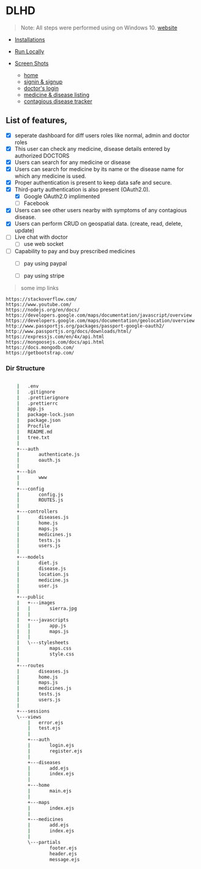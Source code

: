 # DLHD

> Note: All steps were performed using on Windows 10.
> [website](#)

- [Installations](docs/install.md)
- [Run Locally](docs/local.md)

- [Screen Shots]()

  - [home](docs/home.md)
  - [signin & signup](docs/auth.md)
  - [doctor's login](docs/doctor.md)
  - [medicine & disease listing](docs/med_dis.md)
  - [contagious disease tracker](docs/tracker.md)



## List of features,

- [x] seperate dashboard for diff users roles like normal, admin and doctor roles
- [x] This user can check any medicine, disease details entered by authorized DOCTORS
- [x] Users can search for any medicine or disease
- [x] Users can search for medicine by its name or the disease name for which any medicine is used.
- [x] Proper authentication is present to keep data safe and secure.
- [x] Third-party authentication is also present (OAuth2.0).
    - [x] Google OAuth2.0 implimented
    - [ ] Facebook 

- [x] Users can see other users nearby with symptoms of any contagious disease.
- [x] Users can perform CRUD on geospatial data. (create, read, delete, update)
- [ ] Live chat with doctor
    - [ ] use web socket 

- [ ] Capability to pay and buy prescribed medicines
    - [ ] pay using paypal
    - [ ] pay using stripe


> some imp links

`https://stackoverflow.com/`  
`https://www.youtube.com/`  
`https://nodejs.org/en/docs/`  
`https://developers.google.com/maps/documentation/javascript/overview`  
`https://developers.google.com/maps/documentation/geolocation/overview`  
`http://www.passportjs.org/packages/passport-google-oauth2/`  
`http://www.passportjs.org/docs/downloads/html/`  
`https://expressjs.com/en/4x/api.html`  
`https://mongoosejs.com/docs/api.html`  
`https://docs.mongodb.com/`  
`https://getbootstrap.com/`  


### Dir Structure 

```bash

    |   .env
    |   .gitignore
    |   .prettierignore
    |   .prettierrc
    |   app.js
    |   package-lock.json
    |   package.json
    |   Procfile
    |   README.md
    |   tree.txt
    |   
    +---auth
    |       authenticate.js
    |       oauth.js
    |       
    +---bin
    |       www
    |       
    +---config
    |       config.js
    |       ROUTES.js
    |       
    +---controllers
    |       diseases.js
    |       home.js
    |       maps.js
    |       medicines.js
    |       tests.js
    |       users.js
    |       
    +---models
    |       diet.js
    |       disease.js
    |       location.js
    |       medicine.js
    |       user.js
    |                 
    +---public
    |   +---images
    |   |       sierra.jpg
    |   |       
    |   +---javascripts
    |   |       app.js
    |   |       maps.js
    |   |       
    |   \---stylesheets
    |           maps.css
    |           style.css
    |           
    +---routes
    |       diseases.js
    |       home.js
    |       maps.js
    |       medicines.js
    |       tests.js
    |       users.js
    |       
    +---sessions
    \---views
        |   error.ejs
        |   test.ejs
        |   
        +---auth
        |       login.ejs
        |       register.ejs
        |       
        +---diseases
        |       add.ejs
        |       index.ejs
        |       
        +---home
        |       main.ejs
        |       
        +---maps
        |       index.ejs
        |       
        +---medicines
        |       add.ejs
        |       index.ejs
        |       
        \---partials
                footer.ejs
                header.ejs
                message.ejs


```